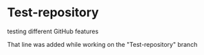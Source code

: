 # Test-repository
testing different GitHub features 

That line was added while working on the "Test-repository" branch

